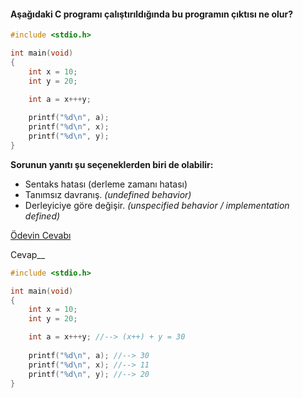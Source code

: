 #### Aşağıdaki C programı çalıştırıldığında bu programın çıktısı ne olur?

```c
#include <stdio.h>

int main(void)
{
	int x = 10;
	int y = 20;

	int a = x+++y;
	
	printf("%d\n", a);
	printf("%d\n", x);
	printf("%d\n", y);
}
```

__Sorunun yanıtı şu seçeneklerden biri de olabilir:__</br>
+ Sentaks hatası (derleme zamanı hatası)
+ Tanımsız davranış. _(undefined behavior)_
+ Derleyiciye göre değişir. _(unspecified behavior / implementation defined)_

[Ödevin Cevabı](https://www.youtube.com/watch?v=Xg3Gx5Uj7Mc)


Cevap__

```c
#include <stdio.h>

int main(void)
{
	int x = 10;
	int y = 20;

	int a = x+++y; //--> (x++) + y = 30 
	
	printf("%d\n", a); //--> 30
	printf("%d\n", x); //--> 11
	printf("%d\n", y); //--> 20
}
```